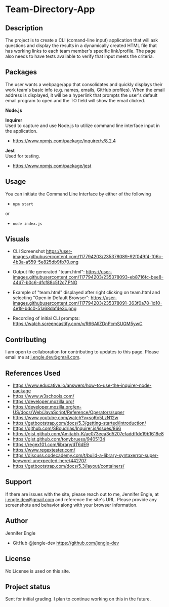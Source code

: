 # Team-Directory-App

## Description
The project is to create a CLI (comand-line input) application that will ask questions and display the results in a dynamically created HTML file that has working links to each team member's specific link/profile. The page also needs to have tests available to verify that input meets the criteria.

## Packages
The user wants a webpage/app that consolidates and quickly displays their work team's basic info (e.g. names, emails, GitHub profiles).
When the email address is displayed, it will be a hyperlink that prompts the user's default email program to open and the TO field will show the email clicked.

**Node.js** </br>


**Inquirer** </br>
Used to capture and use Node.js to utilize command line interface input in the application.
* https://www.npmjs.com/package/inquirer/v/8.2.4

**Jest** </br>
Used for testing.
* https://www.npmjs.com/package/jest

## Usage
You can initiate the Command Line Interface by either of the following
* `npm start`

or

* `node index.js`

## Visuals 
* CLI Screenshot
https://user-images.githubusercontent.com/117794203/235378089-92f049f4-f06c-4b3a-a559-5e825db9fb70.png

* Output file generated "team.html":
https://user-images.githubusercontent.com/117794203/235378093-eb8716fc-bee8-44d7-b0c6-dfcf88c5f2c7.PNG

* Example of "team.html" displayed after right clicking on team.html and selecting "Open in Default Browser": https://user-images.githubusercontent.com/117794203/235378091-363f0a78-1d10-4e19-bdc0-51a68daf4e3c.png

* Recording of initial CLI prompts: https://watch.screencastify.com/v/R66AllZDnPcmSUGM5ywC 


## Contributing
I am open to collaboration for contributing to updates to this page. Please email me at j.engle.dev@gmail.com. 

## References Used
* https://www.educative.io/answers/how-to-use-the-inquirer-node-package
* https://www.w3schools.com/
* https://developer.mozilla.org/
* https://developer.mozilla.org/en-US/docs/Web/JavaScript/Reference/Operators/super
* https://www.youtube.com/watch?v=soKo5LzN12w
* https://getbootstrap.com/docs/5.3/getting-started/introduction/
* https://github.com/SBoudrias/Inquirer.js/issues/866
* https://gist.github.com/Amitabh-K/ae073eea3d5207efaddffde19b1618e8
* https://gist.github.com/tonybruess/9405134
* https://regex101.com/library/dT6dE9
* https://www.regextester.com/ 
* https://discuss.codecademy.com/t/build-a-library-syntaxerror-super-keyword-unexpected-here/442707
* https://getbootstrap.com/docs/5.3/layout/containers/

## Support
If there are issues with the site, please reach out to me, Jennifer Engle, at j.engle.dev@gmail.com and reference the site's URL. Please provide any screenshots and behavior along with your browser information.

## Author
Jennifer Engle
* GitHub @jengle-dev https://github.com/jengle-dev

## License
No License is used on this site.

## Project status
Sent for initial grading. I plan to continue working on this in the future. 
